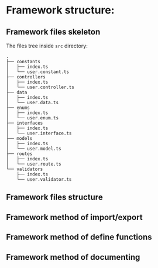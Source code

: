 # Framework structure:
## Framework files skeleton
The files tree inside `src` directory:
```tree
.
├── constants
│   ├── index.ts
│   └── user.constant.ts
├── controllers
│   ├── index.ts
│   └── user.controller.ts
├── data
│   ├── index.ts
│   └── user.data.ts
├── enums
│   ├── index.ts
│   └── user.enum.ts
├── interfaces
│   ├── index.ts
│   └── user.interface.ts
├── models
│   ├── index.ts
│   └── user.model.ts
├── routes
│   ├── index.ts
│   └── user.route.ts
└── validators
    ├── index.ts
    └── user.validator.ts
```
## Framework files structure
## Framework method of import/export
## Framework method of define functions
## Framework method of documenting

